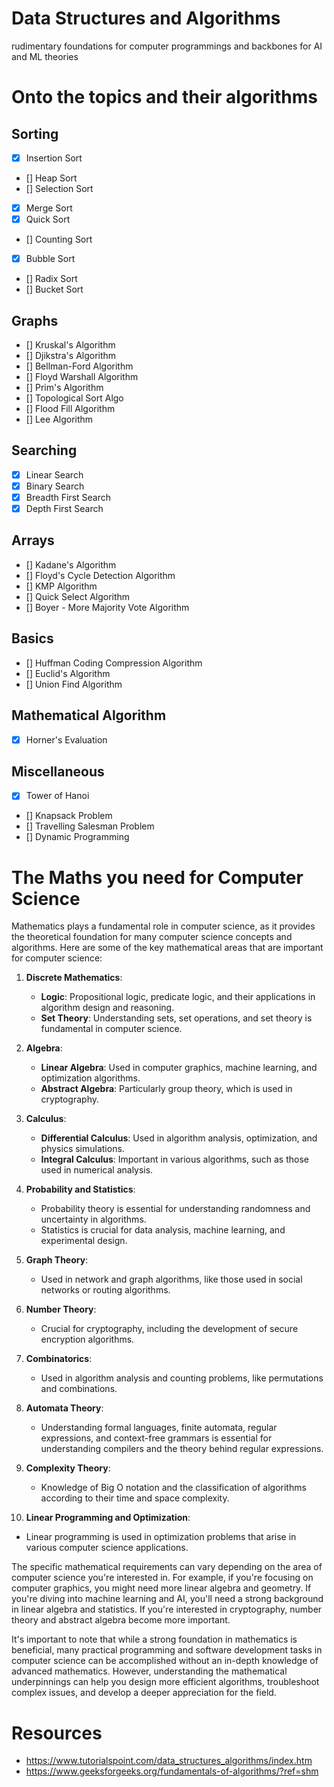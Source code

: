 # Data Structures and Algorithms
rudimentary foundations for computer programmings and backbones for AI and ML theories

# Onto the topics and their algorithms

## Sorting
- [x] Insertion Sort 
- [] Heap Sort
- [] Selection Sort
- [x] Merge Sort
- [x] Quick Sort
- [] Counting Sort
- [x] Bubble Sort
- [] Radix Sort
- [] Bucket Sort

## Graphs
- [] Kruskal's Algorithm
- [] Djikstra's Algorithm
- [] Bellman-Ford Algorithm
- [] Floyd Warshall Algorithm
- [] Prim's Algorithm
- [] Topological Sort Algo
- [] Flood Fill Algorithm
- [] Lee Algorithm

## Searching
- [x] Linear Search
- [x] Binary Search
- [x] Breadth First Search
- [x] Depth First Search

## Arrays
- [] Kadane's Algorithm
- [] Floyd's Cycle Detection Algorithm
- [] KMP Algorithm
- [] Quick Select Algorithm
- [] Boyer - More Majority Vote Algorithm

## Basics
- [] Huffman Coding Compression Algorithm
- [] Euclid's Algorithm
- [] Union Find Algorithm

## Mathematical Algorithm
- [x] Horner's Evaluation

## Miscellaneous
- [x] Tower of Hanoi
- [] Knapsack Problem
- [] Travelling Salesman Problem
- [] Dynamic Programming

# The Maths you need for Computer Science

Mathematics plays a fundamental role in computer science, as it provides the theoretical foundation for many computer science concepts and algorithms. Here are some of the key mathematical areas that are important for computer science:

1. **Discrete Mathematics**:
   - **Logic**: Propositional logic, predicate logic, and their applications in algorithm design and reasoning.
   - **Set Theory**: Understanding sets, set operations, and set theory is fundamental in computer science.

2. **Algebra**:
   - **Linear Algebra**: Used in computer graphics, machine learning, and optimization algorithms.
   - **Abstract Algebra**: Particularly group theory, which is used in cryptography.

3. **Calculus**:
   - **Differential Calculus**: Used in algorithm analysis, optimization, and physics simulations.
   - **Integral Calculus**: Important in various algorithms, such as those used in numerical analysis.

4. **Probability and Statistics**:
   - Probability theory is essential for understanding randomness and uncertainty in algorithms.
   - Statistics is crucial for data analysis, machine learning, and experimental design.

5. **Graph Theory**:
   - Used in network and graph algorithms, like those used in social networks or routing algorithms.
   
6. **Number Theory**:
   - Crucial for cryptography, including the development of secure encryption algorithms.

7. **Combinatorics**:
   - Used in algorithm analysis and counting problems, like permutations and combinations.

8. **Automata Theory**:
   - Understanding formal languages, finite automata, regular expressions, and context-free grammars is essential for understanding compilers and the theory behind regular expressions.

9. **Complexity Theory**:
   - Knowledge of Big O notation and the classification of algorithms according to their time and space complexity.

10. **Linear Programming and Optimization**:
   - Linear programming is used in optimization problems that arise in various computer science applications.

The specific mathematical requirements can vary depending on the area of computer science you're interested in. For example, if you're focusing on computer graphics, you might need more linear algebra and geometry. If you're diving into machine learning and AI, you'll need a strong background in linear algebra and statistics. If you're interested in cryptography, number theory and abstract algebra become more important.

It's important to note that while a strong foundation in mathematics is beneficial, many practical programming and software development tasks in computer science can be accomplished without an in-depth knowledge of advanced mathematics. However, understanding the mathematical underpinnings can help you design more efficient algorithms, troubleshoot complex issues, and develop a deeper appreciation for the field.

# Resources 
- https://www.tutorialspoint.com/data_structures_algorithms/index.htm
- https://www.geeksforgeeks.org/fundamentals-of-algorithms/?ref=shm